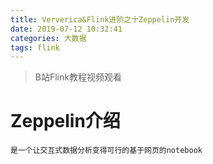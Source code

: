 ```yaml
---
title: Ververica&Flink进阶之十Zeppelin开发
date: 2019-07-12 10:32:41
categories: 大数据
tags: flink
---
```


> B站Flink教程视频观看

<!-- more -->

# Zeppelin介绍
```
是一个让交互式数据分析变得可行的基于网页的notebook
```